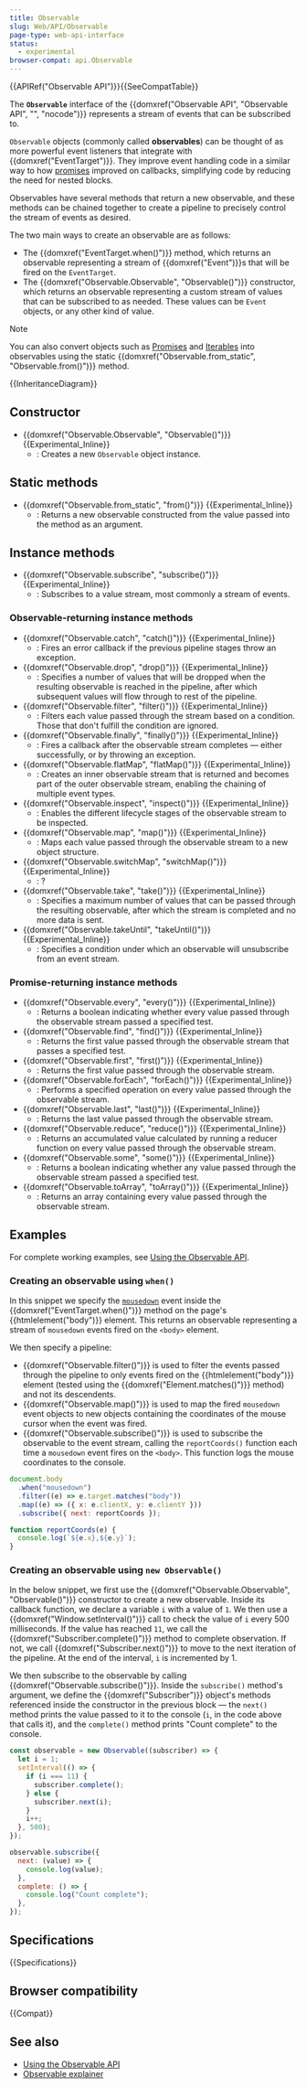 ```yaml
---
title: Observable
slug: Web/API/Observable
page-type: web-api-interface
status:
  - experimental
browser-compat: api.Observable
---
```


{{APIRef("Observable API")}}{{SeeCompatTable}}

The **`Observable`** interface of the {{domxref("Observable API", "Observable API", "", "nocode")}} represents a stream of events that can be subscribed to.

`Observable` objects (commonly called **observables**) can be thought of as more powerful event listeners that integrate with {{domxref("EventTarget")}}. They improve event handling code in a similar way to how [promises](/en-US/docs/Web/JavaScript/Reference/Global_Objects/Promise) improved on callbacks, simplifying code by reducing the need for nested blocks.

Observables have several methods that return a new observable, and these methods can be chained together to create a pipeline to precisely control the stream of events as desired.

The two main ways to create an observable are as follows:

- The {{domxref("EventTarget.when()")}} method, which returns an observable representing a stream of {{domxref("Event")}}s that will be fired on the `EventTarget`.
- The {{domxref("Observable.Observable", "Observable()")}} constructor, which returns an observable representing a custom stream of values that can be subscribed to as needed. These values can be `Event` objects, or any other kind of value.

> [!NOTE]
> You can also convert objects such as [Promises](/en-US/docs/Web/JavaScript/Reference/Global_Objects/Promise) and [Iterables](/en-US/docs/Web/JavaScript/Reference/Iteration_protocols) into observables using the static {{domxref("Observable.from_static", "Observable.from()")}} method.

{{InheritanceDiagram}}

## Constructor

- {{domxref("Observable.Observable", "Observable()")}} {{Experimental_Inline}}
  - : Creates a new `Observable` object instance.

## Static methods

- {{domxref("Observable.from_static", "from()")}} {{Experimental_Inline}}
  - : Returns a new observable constructed from the value passed into the method as an argument.

## Instance methods

- {{domxref("Observable.subscribe", "subscribe()")}} {{Experimental_Inline}}
  - : Subscribes to a value stream, most commonly a stream of events.

### Observable-returning instance methods

- {{domxref("Observable.catch", "catch()")}} {{Experimental_Inline}}
  - : Fires an error callback if the previous pipeline stages throw an exception.
- {{domxref("Observable.drop", "drop()")}} {{Experimental_Inline}}
  - : Specifies a number of values that will be dropped when the resulting observable is reached in the pipeline, after which subsequent values will flow through to rest of the pipeline.
- {{domxref("Observable.filter", "filter()")}} {{Experimental_Inline}}
  - : Filters each value passed through the stream based on a condition. Those that don't fulfill the condition are ignored.
- {{domxref("Observable.finally", "finally()")}} {{Experimental_Inline}}
  - : Fires a callback after the observable stream completes — either successfully, or by throwing an exception.
- {{domxref("Observable.flatMap", "flatMap()")}} {{Experimental_Inline}}
  - : Creates an inner observable stream that is returned and becomes part of the outer observable stream, enabling the chaining of multiple event types.
- {{domxref("Observable.inspect", "inspect()")}} {{Experimental_Inline}}
  - : Enables the different lifecycle stages of the observable stream to be inspected.
- {{domxref("Observable.map", "map()")}} {{Experimental_Inline}}
  - : Maps each value passed through the observable stream to a new object structure.
- {{domxref("Observable.switchMap", "switchMap()")}} {{Experimental_Inline}}
  - : ?
- {{domxref("Observable.take", "take()")}} {{Experimental_Inline}}
  - : Specifies a maximum number of values that can be passed through the resulting observable, after which the stream is completed and no more data is sent.
- {{domxref("Observable.takeUntil", "takeUntil()")}} {{Experimental_Inline}}
  - : Specifies a condition under which an observable will unsubscribe from an event stream.

### Promise-returning instance methods

- {{domxref("Observable.every", "every()")}} {{Experimental_Inline}}
  - : Returns a boolean indicating whether every value passed through the observable stream passed a specified test.
- {{domxref("Observable.find", "find()")}} {{Experimental_Inline}}
  - : Returns the first value passed through the observable stream that passes a specified test.
- {{domxref("Observable.first", "first()")}} {{Experimental_Inline}}
  - : Returns the first value passed through the observable stream.
- {{domxref("Observable.forEach", "forEach()")}} {{Experimental_Inline}}
  - : Performs a specified operation on every value passed through the observable stream.
- {{domxref("Observable.last", "last()")}} {{Experimental_Inline}}
  - : Returns the last value passed through the observable stream.
- {{domxref("Observable.reduce", "reduce()")}} {{Experimental_Inline}}
  - : Returns an accumulated value calculated by running a reducer function on every value passed through the observable stream.
- {{domxref("Observable.some", "some()")}} {{Experimental_Inline}}
  - : Returns a boolean indicating whether any value passed through the observable stream passed a specified test.
- {{domxref("Observable.toArray", "toArray()")}} {{Experimental_Inline}}
  - : Returns an array containing every value passed through the observable stream.

## Examples

For complete working examples, see [Using the Observable API](/en-US/docs/Web/API/Observable_API/Using).

### Creating an observable using `when()`

In this snippet we specify the [`mousedown`](/en-US/docs/Web/API/Element/mousedown_event) event inside the {{domxref("EventTarget.when()")}} method on the page's {{htmlelement("body")}} element. This returns an observable representing a stream of `mousedown` events fired on the `<body>` element.

We then specify a pipeline:

- {{domxref("Observable.filter()")}} is used to filter the events passed through the pipeline to only events fired on the {{htmlelement("body")}} element (tested using the {{domxref("Element.matches()")}} method) and not its descendents.
- {{domxref("Observable.map()")}} is used to map the fired `mousedown` event objects to new objects containing the coordinates of the mouse cursor when the event was fired.
- {{domxref("Observable.subscribe()")}} is used to subscribe the observable to the event stream, calling the `reportCoords()` function each time a `mousedown` event fires on the `<body>`. This function logs the mouse coordinates to the console.

```js
document.body
  .when("mousedown")
  .filter((e) => e.target.matches("body"))
  .map((e) => ({ x: e.clientX, y: e.clientY }))
  .subscribe({ next: reportCoords });

function reportCoords(e) {
  console.log(`${e.x},${e.y}`);
}
```

### Creating an observable using `new Observable()`

In the below snippet, we first use the {{domxref("Observable.Observable", "Observable()")}} constructor to create a new observable. Inside its callback function, we declare a variable `i` with a value of `1`. We then use a {{domxref("Window.setInterval()")}} call to check the value of `i` every 500 milliseconds. If the value has reached `11`, we call the {{domxref("Subscriber.complete()")}} method to complete observation. If not, we call {{domxref("Subscriber.next()")}} to move to the next iteration of the pipeline. At the end of the interval, `i` is incremented by 1.

We then subscribe to the observable by calling {{domxref("Observable.subscribe()")}}. Inside the `subscribe()` method's argument, we define the {{domxref("Subscriber")}} object's methods referenced inside the constructor in the previous block — the `next()` method prints the value passed to it to the console (`i`, in the code above that calls it), and the `complete()` method prints "Count complete" to the console.

```js
const observable = new Observable((subscriber) => {
  let i = 1;
  setInterval(() => {
    if (i === 11) {
      subscriber.complete();
    } else {
      subscriber.next(i);
    }
    i++;
  }, 500);
});

observable.subscribe({
  next: (value) => {
    console.log(value);
  },
  complete: () => {
    console.log("Count complete");
  },
});
```

## Specifications

{{Specifications}}

## Browser compatibility

{{Compat}}

## See also

- [Using the Observable API](/en-US/docs/Web/API/Observable_API/Using)
- [Observable explainer](https://github.com/WICG/observable/blob/master/README.md)
